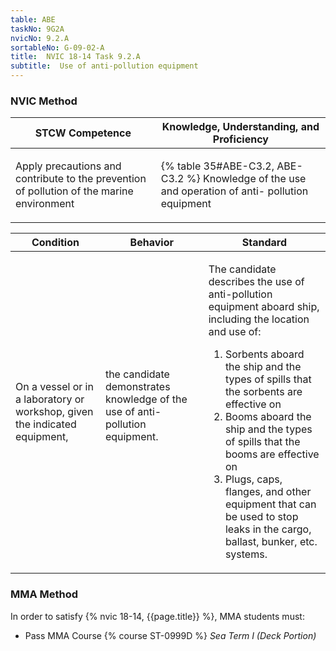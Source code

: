 ```yaml
---
table: ABE
taskNo: 9G2A
nvicNo: 9.2.A 
sortableNo: G-09-02-A
title:  NVIC 18-14 Task 9.2.A
subtitle:  Use of anti-pollution equipment
---
```






### NVIC Method

<a style="display:none;" onclick="togglevisibility('nvic_methods')" >Show NVIC method.</a>

<div id='nvic_methods' class='show'>

<table>
<thead>
<tr>
<th class='forty'> STCW Competence </th>
<th class='sixty'> Knowledge, Understanding, and Proficiency </th>
</tr>
</thead>

<tbody>
<tr><td markdown='1'>

Apply precautions and contribute to the prevention of pollution of the marine environment

</td><td markdown='1'>

{% table 35#ABE-C3.2, ABE-C3.2 %} Knowledge of the use and operation of anti- pollution equipment

</td></tr>


</tbody>
</table>


<table>
<thead>
<tr><th class='twenty'>  Condition </th><th class='twenty'> Behavior </th><th  class='sixty'>Standard </th></tr>
</thead>
<tbody >



<tr><td markdown='1'>

On a vessel or in a laboratory or workshop, given the indicated equipment,

</td><td markdown='1'>

the candidate demonstrates knowledge of the use of anti- pollution equipment.

<br>

<div class="tooltip" markdown='1'>



</div>


</td><td markdown='1'>

The candidate describes the use of anti-pollution equipment aboard ship, including the location and use of: 

1. Sorbents aboard the ship and the types of spills that the sorbents are effective on
2. Booms aboard the ship and the types of spills that the booms are effective on
3. Plugs, caps, flanges, and other equipment that can be used to stop leaks in the cargo, ballast, bunker, etc. systems. 

</td></tr>
</tbody>
</table>
</div>


### MMA Method

In order to satisfy  {% nvic 18-14, {{page.title}}  %}, MMA students must:

* Pass MMA Course {% course ST-0999D %}  *Sea Term I (Deck Portion)*